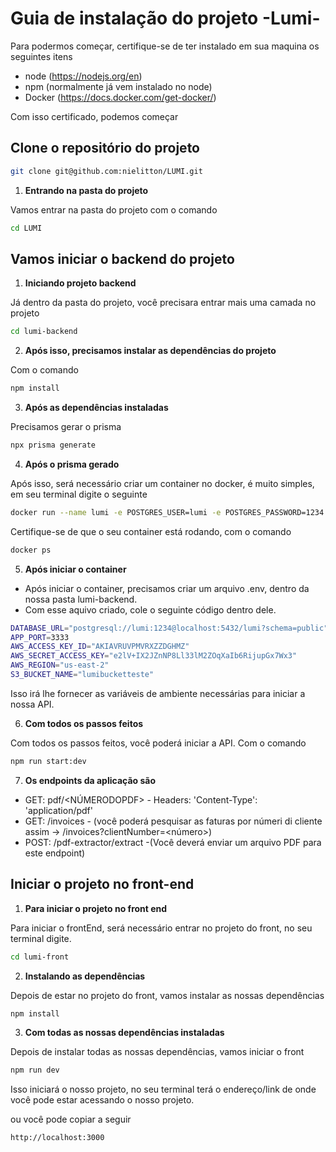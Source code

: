 # Guia de instalação do projeto -Lumi-

Para podermos começar, certifique-se de ter instalado em sua maquina os seguintes itens
- node (https://nodejs.org/en)
- npm (normalmente já vem instalado no node)
- Docker (https://docs.docker.com/get-docker/)

Com isso certificado, podemos começar

## Clone o repositório do projeto

```bash
git clone git@github.com:nielitton/LUMI.git
```
1. **Entrando na pasta do projeto**

Vamos entrar na pasta do projeto com o comando
```bash
cd LUMI
```

## Vamos iniciar o backend do projeto

1. **Iniciando projeto backend**

Já dentro da pasta do projeto, você precisara entrar mais uma camada no projeto
```bash
cd lumi-backend
```

2. **Após isso, precisamos instalar as dependências do projeto**

Com o comando 
```bash
npm install
```

3. **Após as dependências instaladas**

Precisamos gerar o prisma
```bash
npx prisma generate
```

4. **Após o prisma gerado**

Após isso, será necessário criar um container no docker, é muito simples, em seu terminal digite o seguinte
```bash
docker run --name lumi -e POSTGRES_USER=lumi -e POSTGRES_PASSWORD=1234 -e POSTGRES_DB=lumi -p 5432:5432 -d postgres
```

Certifique-se de que o seu container está rodando, com o comando
```bash
docker ps
```

5. **Após iniciar o container**

- Após iniciar o container, precisamos criar um arquivo .env, dentro da nossa pasta lumi-backend.
- Com esse aquivo criado, cole o seguinte código dentro dele.
```bash
DATABASE_URL="postgresql://lumi:1234@localhost:5432/lumi?schema=public"
APP_PORT=3333
AWS_ACCESS_KEY_ID="AKIAVRUVPMVRXZZDGHMZ"
AWS_SECRET_ACCESS_KEY="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"
AWS_REGION="us-east-2"
S3_BUCKET_NAME="lumibucketteste"
```

Isso irá lhe fornecer as variáveis de ambiente necessárias para iniciar a nossa API.

6. **Com todos os passos feitos**

Com todos os passos feitos, você poderá iniciar a API. Com o comando
```bash
npm run start:dev
```

7. **Os endpoints da aplicação são**

- GET: pdf/<NÚMERODOPDF> - Headers: 'Content-Type': 'application/pdf'
- GET: /invoices - (você poderá pesquisar as faturas por númeri di cliente assim -> /invoices?clientNumber=<número>)
- POST: /pdf-extractor/extract -(Você deverá enviar um arquivo PDF para este endpoint)

## Iniciar o projeto no front-end

1. **Para iniciar o projeto no front end**

Para iniciar o frontEnd, será necessário entrar no projeto do front, no seu terminal digite.

```bash
cd lumi-front
```

2. **Instalando as dependências**

Depois de estar no projeto do front, vamos instalar as nossas dependências

```bash
npm install
```

3. **Com todas as nossas dependências instaladas**

Depois de instalar todas as nossas dependências, vamos iniciar o front

```bash
npm run dev
```

Isso iniciará o nosso projeto, no seu terminal terá o endereço/link de onde você pode estar acessando o nosso projeto.

ou você pode copiar a seguir

```bash
http://localhost:3000
```